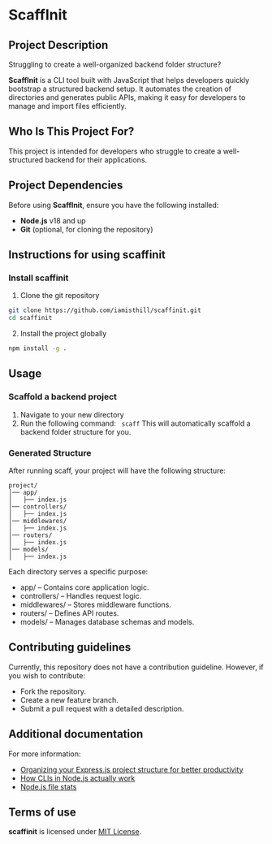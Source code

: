 # ScaffInit

## Project Description
Struggling to create a well-organized backend folder structure?

**ScaffInit** is a CLI tool built with JavaScript that helps developers quickly bootstrap a structured backend setup. It automates the creation of directories and generates public APIs, making it easy for developers to manage and import files efficiently.

## Who Is This Project For?
This project is intended for developers who struggle to create a well-structured backend for their applications.

## Project Dependencies
Before using **ScaffInit**, ensure you have the following installed:

- **Node.js** v18 and up
- **Git** (optional, for cloning the repository)


## Instructions for using scaffinit

### Install scaffinit

1. Clone the git repository
```sh
git clone https://github.com/iamisthill/scaffinit.git
cd scaffinit
```

2. Install the project globally
```sh
npm install -g .
```

## Usage
### Scaffold a backend project
1. Navigate to your new directory
2. Run the following command:
``` scaff```
This will automatically scaffold a backend folder structure for you.
### Generated Structure
After running scaff, your project will have the following structure:
```
project/
│── app/
│   ├── index.js
│── controllers/
│   ├── index.js
│── middlewares/
│   ├── index.js
│── routers/
│   ├── index.js
│── models/
│   ├── index.js

```
Each directory serves a specific purpose:
- app/ – Contains core application logic.
- controllers/ – Handles request logic.
- middlewares/ – Stores middleware functions.
- routers/ – Defines API routes.
- models/ – Manages database schemas and models.

## Contributing guidelines
Currently, this repository does not have a contribution guideline. However, if you wish to contribute:
- Fork the repository.
- Create a new feature branch.
- Submit a pull request with a detailed description.

## Additional documentation

For more information:

* [Organizing your Express.js project structure for better productivity](https://blog.logrocket.com/organizing-express-js-project-structure-better-productivity/)
* [How CLIs in Node.js actually work](https://eytanmanor.medium.com/how-clis-in-node-js-actually-work-c26f913a335e)
* [Node.js file stats](https://nodejs.org/en/learn/manipulating-files/nodejs-file-stats)

## Terms of use

**scaffinit** is licensed under [MIT License](LICENSE.md).

